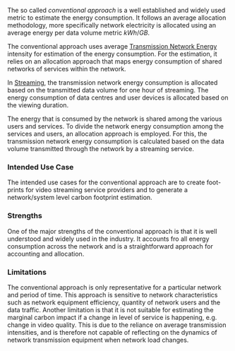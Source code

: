 
The so called *conventional approach* is a well established and widely used metric to estimate the energy consumption. It follows an average allocation methodology, more specifically network electricity is allocated using an average energy per data volume metric $kWh/GB$.

The conventional approach uses average [Transmission Network Energy](energy/Transmission%20Network%20Energy.md) intensity for estimation of the energy consumption.
For the estimation, it relies on an allocation approach that maps energy consumption of shared networks of services within the network.

In [Streaming](streaming/Streaming.md), the transmission network energy consumption is allocated based on the transmitted data volume for one hour of streaming.
The energy consumption of data centres and user devices is allocated based on the viewing duration.

The energy that is consumed by the network is shared among the various users and services. To divide the network energy consumption among the services and users, an allocation approach is employed.
For this, the transmission network energy consumption is calculated based on the data volume transmitted through the network by a streaming service.

### Intended Use Case

The intended use cases for the conventional approach are to create foot-prints for video streaming service providers and to generate a network/system level carbon footprint estimation.

### Strengths

One of the major strengths of the conventional approach is that it is well understood and widely used in the industry.
It accounts fro all energy consumption across the network and is a straightforward approach for accounting and allocation.

### Limitations

The conventional approach is only representative for a particular network and period of time.
This approach is sensitive to network characteristics such as network equipment efficiency, quantity of network users and the data traffic.
Another limitation is that it is not suitable for estimating the marginal carbon impact if a change in level of service is happening, e.g. change in video quality. This is due to the reliance on average transmission intensities, and is therefore not capable of reflecting on the dynamics of network transmission equipment when network load changes.